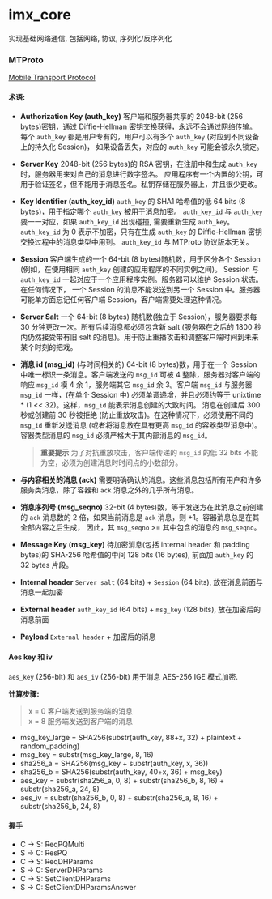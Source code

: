 # imx_core
实现基础网络通信, 包括网络, 协议, 序列化/反序列化

### MTProto
[Mobile Transport Protocol](https://core.telegram.org/mtproto/description#schematic-presentation-of-messages)

#### 术语:
- **Authorization Key (auth_key)**
  客户端和服务器共享的 2048-bit (256 bytes)密钥，通过 Diffie-Hellman 密钥交换获得，永远不会通过网络传输。
  每个 `auth_key` 都是用户专有的，用户可以有多个 `auth_key` (对应到不同设备上的持久化 Session)，
  如果设备丢失，对应的 `auth_key` 可能会被永久锁定。

- **Server Key**
  2048-bit (256 bytes)的 RSA 密钥，在注册中和生成 `auth_key` 时，服务器用来对自己的消息进行数字签名。
  应用程序有一个内置的公钥，可用于验证签名，但不能用于消息签名。私钥存储在服务器上，并且很少更改。

- **Key Identifier (auth_key_id)**
  `auth_key` 的 SHA1 哈希值的低 64 bits (8 bytes)，用于指定哪个 `auth_key` 被用于消息加密。
  `auth_key_id` 与 `auth_key` 要一一对应，如果 `auth_key_id` 出现碰撞, 需要重新生成 `auth_key`。
  `auth_key_id` 为 0 表示不加密，只有在生成 `auth_key` 的 Diffie-Hellman 密钥交换过程中的消息类型中用到。
  `auth_key_id` 与 MTProto 协议版本无关。

- **Session**
  客户端生成的一个 64-bit (8 bytes)随机数，用于区分各个 Session (例如，在使用相同 `auth_key` 创建的应用程序的不同实例之间)。
  Session 与 `auth_key_id` 一起对应于一个应用程序实例。服务器可以维护 Session 状态。在任何情况下，
  一个 Session 的消息不能发送到另一个 Session 中。服务器可能单方面忘记任何客户端 Session，客户端需要处理这种情况。

- **Server Salt**
  一个 64-bit (8 bytes) 随机数(独立于 Session)，服务器要求每 30 分钟更改一次。所有后续消息都必须包含新 salt (服务器在之后的
  1800 秒内仍然接受带有旧 salt 的消息)。用于防止重播攻击和调整客户端时间到未来某个时刻的把戏。

- **消息 id (msg_id)**
  (与时间相关的) 64-bit (8 bytes)数，用于在一个 Session 中唯一标识一条消息。客户端发送的 `msg_id` 可被 4 整除，服务器对客户端的
  响应 `msg_id` 模 4 余 1，服务端其它 `msg_id` 余 3。客户端 `msg_id` 与服务器 `msg_id` 一样，(在单个 Session 中)
  必须单调递增，并且必须约等于 unixtime * (1 << 32)。这样，`msg_id` 能表示消息创建的大致时间。
  消息在创建后 300 秒或创建前 30 秒被拒绝 (防止重放攻击)。在这种情况下，必须使用不同的 `msg_id` 重新发送消息
  (或者将消息放在具有更高 `msg_id` 的容器类型消息中)。容器类型消息的 `msg_id` 必须严格大于其内部消息的 `msg_id`。
  > **重要提示** 为了对抗重放攻击，客户端传递的 `msg_id` 的低 32 bits 不能为空，必须为创建消息时时间点的小数部分。

- **与内容相关的消息 (ack)**
  需要明确确认的消息。这些消息包括所有用户和许多服务类消息，除了容器和 `ack` 消息之外的几乎所有消息。

- **消息序列号 (msg_seqno)**
  32-bit (4 bytes)数，等于发送方在此消息之前创建的 `ack` 消息数的 2 倍，如果当前消息是 `ack` 消息，则 +1。容器消息总是在其全部内容之后生成，
  因此，其 `msg_seqno` >= 其中包含的消息的 `msg_seqno`。

- **Message Key (msg_key)**
  待加密消息(包括 internal header 和 padding bytes)的 SHA-256 哈希值的中间 128 bits (16 bytes), 前面加 `auth_key` 的 32 bytes 片段。

- **Internal header**
  `Server salt` (64 bits) + `Session` (64 bits), 放在消息前面与消息一起加密

- **External header**
  `auth_key_id` (64 bits) + `msg_key` (128 bits), 放在加密后的消息前面

- **Payload**
  `External header` + 加密后的消息

#### Aes key 和 iv
`aes_key` (256-bit) 和 `aes_iv` (256-bit) 用于消息 AES-256 IGE 模式加密.

**计算步骤:**
> x = 0 客户端发送到服务端的消息  
> x = 8 服务端发送到客户端的消息
- msg_key_large = SHA256(substr(auth_key, 88+x, 32) + plaintext + random_padding)
- msg_key = substr(msg_key_large, 8, 16)
- sha256_a = SHA256(msg_key + substr(auth_key, x, 36))
- sha256_b = SHA256(substr(auth_key, 40+x, 36) + msg_key)
- aes_key = substr(sha256_a, 0, 8) + substr(sha256_b, 8, 16) + substr(sha256_a, 24, 8)
- aes_iv = substr(sha256_b, 0, 8) + substr(sha256_a, 8, 16) + substr(sha256_b, 24, 8)

#### 握手
- C -> S: ReqPQMulti 
- S -> C: ResPQ 
- C -> S: ReqDHParams 
- S -> C: ServerDHParams 
- C -> S: SetClientDHParams 
- S -> C: SetClientDHParamsAnswer